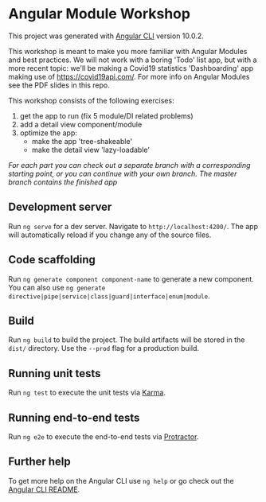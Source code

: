 # Angular Module Workshop
This project was generated with [Angular CLI](https://github.com/angular/angular-cli) version 10.0.2.

This workshop is meant to make you more familiar with Angular Modules and best practices. 
We will not work with a boring 'Todo' list app, but with a more recent topic: we'll be making a Covid19 statistics 'Dashboarding' app making use of https://covid19api.com/.
For more info on Angular Modules see the PDF slides in this repo.

This workshop consists of the following exercises:
1. get the app to run (fix 5 module/DI related problems)
2. add a detail view component/module
3. optimize the app:
    * make the app 'tree-shakeable'
    * make the detail view 'lazy-loadable'

*For each part you can check out a separate branch with a corresponding starting point, or you can continue with your own branch.*
*The master branch contains the finished app*

## Development server

Run `ng serve` for a dev server. Navigate to `http://localhost:4200/`. The app will automatically reload if you change any of the source files.

## Code scaffolding

Run `ng generate component component-name` to generate a new component. You can also use `ng generate directive|pipe|service|class|guard|interface|enum|module`.

## Build

Run `ng build` to build the project. The build artifacts will be stored in the `dist/` directory. Use the `--prod` flag for a production build.

## Running unit tests

Run `ng test` to execute the unit tests via [Karma](https://karma-runner.github.io).

## Running end-to-end tests

Run `ng e2e` to execute the end-to-end tests via [Protractor](http://www.protractortest.org/).

## Further help

To get more help on the Angular CLI use `ng help` or go check out the [Angular CLI README](https://github.com/angular/angular-cli/blob/master/README.md).
